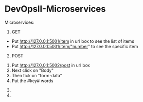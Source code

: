 # DevOpsII-Microservices

Microservices:
1. GET
- Put http://127.0.0.1:5001/item in url box to see the list of items
- Put http://127.0.0.1:5001/item/"number" to see the specific item

2. POST
1) Put http://127.0.0.1:5002/post in url box 
2) Next click on "Body"
3) Then tick on "form-data"
4) Put the #key# words

3. 

4. 
